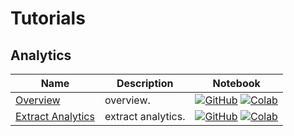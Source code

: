 # Tutorials

## Analytics
| Name | Description | Notebook |
| --- | --- | --- |
| <div>[Overview](analytics/overview/chapter.md)</div> | overview. | [![GitHub](https://badgen.net/badge/icon/github?icon=github&label)](https://github.com/dataloop-ai/dtlpy-documentation/blob/main/tutorials/analytics/overview/chapter.ipynb) [![Colab](https://colab.research.google.com/assets/colab-badge.svg)](https://colab.research.google.com/github/dataloop-ai/dtlpy-documentation/blob/main/tutorials/analytics/overview/chapter.ipynb) |
| <div>[Extract Analytics](analytics/extract_analytics/chapter.md)</div> | extract analytics. | [![GitHub](https://badgen.net/badge/icon/github?icon=github&label)](https://github.com/dataloop-ai/dtlpy-documentation/blob/main/tutorials/analytics/extract_analytics/chapter.ipynb) [![Colab](https://colab.research.google.com/assets/colab-badge.svg)](https://colab.research.google.com/github/dataloop-ai/dtlpy-documentation/blob/main/tutorials/analytics/extract_analytics/chapter.ipynb) |